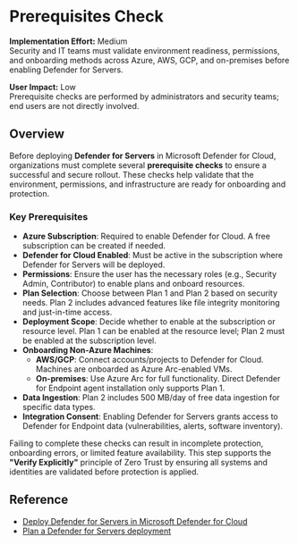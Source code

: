 # Prerequisites Check

**Implementation Effort:** Medium  
Security and IT teams must validate environment readiness, permissions, and onboarding methods across Azure, AWS, GCP, and on-premises before enabling Defender for Servers.

**User Impact:** Low  
Prerequisite checks are performed by administrators and security teams; end users are not directly involved.

## Overview

Before deploying **Defender for Servers** in Microsoft Defender for Cloud, organizations must complete several **prerequisite checks** to ensure a successful and secure rollout. These checks help validate that the environment, permissions, and infrastructure are ready for onboarding and protection.

### Key Prerequisites

- **Azure Subscription**: Required to enable Defender for Cloud. A free subscription can be created if needed.
- **Defender for Cloud Enabled**: Must be active in the subscription where Defender for Servers will be deployed.
- **Permissions**: Ensure the user has the necessary roles (e.g., Security Admin, Contributor) to enable plans and onboard resources.
- **Plan Selection**: Choose between Plan 1 and Plan 2 based on security needs. Plan 2 includes advanced features like file integrity monitoring and just-in-time access.
- **Deployment Scope**: Decide whether to enable at the subscription or resource level. Plan 1 can be enabled at the resource level; Plan 2 must be enabled at the subscription level.
- **Onboarding Non-Azure Machines**:
  - **AWS/GCP**: Connect accounts/projects to Defender for Cloud. Machines are onboarded as Azure Arc-enabled VMs.
  - **On-premises**: Use Azure Arc for full functionality. Direct Defender for Endpoint agent installation only supports Plan 1.
- **Data Ingestion**: Plan 2 includes 500 MB/day of free data ingestion for specific data types.
- **Integration Consent**: Enabling Defender for Servers grants access to Defender for Endpoint data (vulnerabilities, alerts, software inventory).

Failing to complete these checks can result in incomplete protection, onboarding errors, or limited feature availability. This step supports the **"Verify Explicitly"** principle of Zero Trust by ensuring all systems and identities are validated before protection is applied.

## Reference

- [Deploy Defender for Servers in Microsoft Defender for Cloud](https://learn.microsoft.com/en-us/azure/defender-for-cloud/tutorial-enable-servers-plan)  
- [Plan a Defender for Servers deployment](https://learn.microsoft.com/en-us/azure/defender-for-cloud/plan-defender-for-servers)

